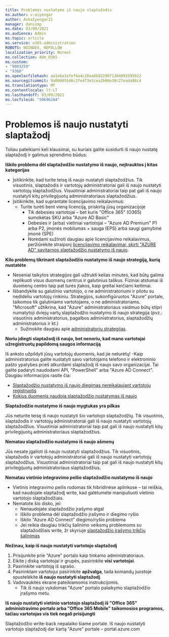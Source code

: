 ```yaml
---
title: Problemos nustatymo iš naujo slaptažodis
ms.author: v-aiyengar
author: AshaIyengar21
manager: dansimp
ms.date: 03/09/2021
ms.audience: Admin
ms.topic: article
ms.service: o365-administration
ROBOTS: NOINDEX, NOFOLLOW
localization_priority: Normal
ms.collection: Adm_O365
ms.custom:
- "9003259"
- "9360"
ms.openlocfilehash: aa1eba1efef6a4c28aa6b9229071304093395922
ms.sourcegitcommit: 9a00005546c2fe473e3cea2b06e38c27eada88c4
ms.translationtype: MT
ms.contentlocale: lt-LT
ms.lasthandoff: 03/09/2021
ms.locfileid: "50696284"
---
```

# <a name="problems-resetting-password"></a>Problemos iš naujo nustatyti slaptažodį

Toliau pateikiami keli klausimai, su kuriais galite susidurti iš naujo nustatę slaptažodį ir galimus sprendimo būdus:

**Iškilo problema dėl slaptažodžio nustatymo iš naujo, neįtrauktos į kitas kategorijas**

- Įsitikinkite, kad turite teisę iš naujo nustatyti slaptažodžius. Tik visuotinis, slaptažodis ir vartotojų administratoriai gali iš naujo nustatyti vartotojų slaptažodžius. Visuotiniai administratoriai taip pat gali iš naujo nustatyti kitų privilegijuotų administratoriaus slaptažodžius.
- Įsitikinkite, kad suprantate licencijavimo reikalavimus:
    - Turite turėti bent vieną licenciją, priskirtą jūsų organizacijoje
        - Tik debesies vartotojai – bet kuris "Office 365" (O365) sumokėtas SKU arba "Azure AD Basic"
        - Debesies ir (arba) vietiniai vartotojai – "Azure AD Premium" P1 arba P2, įmonės mobilumas + sauga (EPS) arba saugi gamybinė įmonė (SPE)
        - Norėdami sužinoti daugiau apie licencijavimo reikalavimus, peržiūrėkite straipsnį [licencijavimo reikalavimai, skirti "AZURE AD" savitarnos slaptažodžio nustatymo iš naujo](https://docs.microsoft.com/azure/active-directory/active-directory-passwords-licensing?WT.mc_id=Portal-Microsoft_Azure_Support).

**Kilo problemų tikrinant slaptažodžio nustatymo iš naujo strategiją, kurią nustatėte**

- Neseniai taikytos strategijos gali užtrukti kelias minutes, kad būtų galima replikuoti visus duomenų centrus ir galutinius taškus. Fiziniai atstumai iš duomenų centro taip pat turės įtakos, kaip greitai keičiami keitimai.
- Išbandykite su galutinio vartotojo, o ne administratoriumi ir pilotu su nedideliu vartotojų rinkiniu. Strategijos, sukonfigūruotos "Azure" portale, taikomos tik galutiniams vartotojams, o ne administratoriams. "Microsoft" užtikrina, kad "Azure" administratoriaus vaidmuo būtų stipri numatytoji dviejų vartų slaptažodžio nustatymo iš naujo strategija (pvz.: visuotinis administratorius, pagalbos administratorius, slaptažodžių administratorius ir kt.)
    - Sužinokite daugiau apie [administratorių strategijas](https://docs.microsoft.com/azure/active-directory/active-directory-passwords-policy?WT.mc_id=Portal-Microsoft_Azure_Support#administrator-password-policy-differences).

**Noriu įdiegti slaptažodį iš naujo, bet nenoriu, kad mano vartotojai užregistruotų papildomą saugos informaciją**

Iš anksto užpildyti jūsų vartotojų duomenis, kad jie neturėtų! -Kaip administratorius galite nustatyti savo vartotojams telefono ir elektroninio pašto ypatybes prieš atkurdami slaptažodį iš naujo savo organizacijai. Tai galite padaryti naudodami API, "PowerShell" arba "Azure AD Connect". Daugiau informacijos rasite čia:
- [Slaptažodžio nustatymo iš naujo diegimas nereikalaujant vartotojų registruotis](https://docs.microsoft.com/azure/active-directory/active-directory-passwords-policy?WT.mc_id=Portal-Microsoft_Azure_Support#administrator-password-policy-differences)
- [Kokius duomenis naudoja slaptažodžio nustatymas iš naujo](https://docs.microsoft.com/azure/active-directory/active-directory-passwords-data?WT.mc_id=Portal-Microsoft_Azure_Support)

**Slaptažodžio nustatymo iš naujo mygtukas yra pilkas**

Jūs neturite teisę iš naujo nustatyti šio vartotojo slaptažodžių. Tik visuotinis, slaptažodis ir vartotojų administratoriai gali iš naujo nustatyti vartotojų slaptažodžius. Visuotiniai administratoriai taip pat gali iš naujo nustatyti kitų privilegijuotų administratoriaus slaptažodžius.

**Nematau slaptažodžio nustatymo iš naujo ašmenų**

Jūs nesate įgalioti iš naujo nustatyti slaptažodžius. Tik visuotinis, slaptažodis ir vartotojų administratoriai gali iš naujo nustatyti vartotojų slaptažodžius. Visuotiniai administratoriai taip pat gali iš naujo nustatyti kitų privilegijuotų administratoriaus slaptažodžius.

**Nematau vietinio integravimo peilio slaptažodžio nustatymo iš naujo**

- Vietinis integravimo peilis rodomas tik hibridinėse aplinkose – tai reiškia, kad naudojate slaptažodį write, kad galėtumėte manipuliuoti vietinio vartotojo slaptažodžiais.
- Nematote šio disko, jei:
    - Nenaudojate slaptažodžio įrašymo atgal
    - Iškilo problema dėl slaptažodžio įrašymo ir diegimo ryšio
    - Iškilo "Azure AD Connect" diegimo/ryšio problema
    - Jei reikia daugiau trikčių šalinimo veiksmų problemoms su slaptažodžiais write, žr skyriuje [slaptažodžio įrašymo trikčių šalinimas](https://docs.microsoft.com/azure/active-directory/active-directory-passwords-data?WT.mc_id=Portal-Microsoft_Azure_Support)

**Nežinau, kaip iš naujo nustatyti vartotojo slaptažodį**

1. Prisijunkite prie "Azure" portalo kaip tinkamo administratoriaus.
1. Eikite į diską vartotojai ir grupės, pasirinkite **visi vartotojai**.
1. Pasirinkite vartotoją iš sąrašo.
1. Pasirinktam vartotojui pasirinkite **apžvalga**, tada komandų juostoje spustelėkite **iš naujo nustatyti slaptažodį**.
1. Vadovaukitės ekrane pateikiamomis instrukcijomis.
    - Tik iš naujo vykdomas "Azure" portalo palaikymo slaptažodžio įrašymo metu.

**Iš naujo nustatyti vietinio vartotojo slaptažodį iš "Office 365" administravimo portalo arba "Office 365 Mobile" taikomosios programos, tačiau vartotojas vis tiek negali prisijungti**

Slaptažodžio write-back nepalaiko šiame portale. Iš naujo nustatyti vartotojo slaptažodį dar kartą "Azure" portale – portal.azure.com

